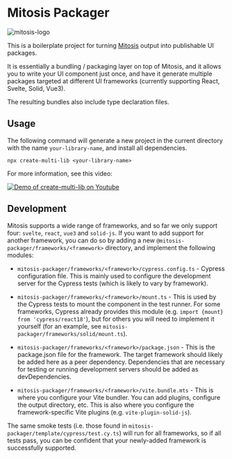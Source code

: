 # Mitosis Packager

![mitosis-logo](https://github.com/code-inbox/mitosis-packager/assets/11192814/3cce06d1-7b04-43ac-8ddb-562c695de7ae)

This is a boilerplate project for turning [Mitosis](https://github.com/BuilderIO/mitosis/tree/main/docs) output into publishable UI packages.

It is essentially a bundling / packaging layer on top of Mitosis, and it allows you to write your UI component just once, and have it generate multiple packages targeted at different UI frameworks (currently supporting React, Svelte, Solid, Vue3).

The resulting bundles also include type declaration files.

## Usage

The following command will generate a new project in the current directory with the name `your-library-name`, and install all dependencies.

```
npx create-multi-lib <your-library-name>
```

For more information, see this video:

[![Demo of create-multi-lib on Youtube](https://img.youtube.com/vi/m1vCRogZ6HA/hqdefault.jpg)](https://www.youtube.com/watch?v=m1vCRogZ6HA)

## Development

Mitosis supports a wide range of frameworks, and so far we only support four: `svelte`, `react`, `vue3` and `solid-js`. If you want to add support for another framework, you can do so by adding a new `@mitosis-packager/frameworks/<framework>` directory, and implement the following modules:

- `mitosis-packager/frameworks/<framework>/cypress.config.ts` - Cypress configuration file. This is mainly used to configure the development server for the Cypress tests (which is likely to vary by framework).

- `mitosis-packager/frameworks/<framework>/mount.ts` - This is used by the Cypress tests to mount the component in the test runner. For some frameworks, Cypress already provides this module (e.g. `import {mount} from 'cypress/react18'`), but for others you will need to implement it yourself (for an example, see `mitosis-packager/frameworks/solid/mount.ts`).

- `mitosis-packager/frameworks/<framework>/package.json` - This is the package.json file for the framework. The target framework should likely be added here as a peer dependency. Dependencies that are necessary for testing or running development servers should be added as devDependencies.

- `mitosis-packager/frameworks/<framework>/vite.bundle.mts` - This is where you configure your Vite bundler. You can add plugins, configure the output directory, etc. This is also where you configure the framework-specific Vite plugins (e.g. `vite-plugin-solid-js`).

The same smoke tests (i.e. those found in `mitosis-packager/template/cypress/test.cy.ts`) will run for all frameworks, so if all tests pass, you can be confident that your newly-added framework is successfully supported.
